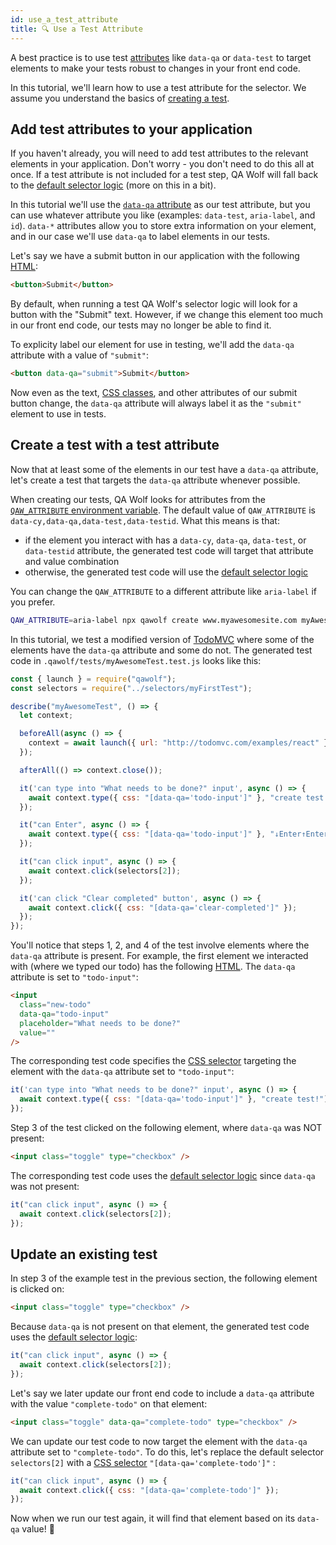 ```yaml
---
id: use_a_test_attribute
title: 🔍 Use a Test Attribute
---
```


A best practice is to use test [attributes](https://developer.mozilla.org/en-US/docs/Web/HTML/Attributes) like `data-qa` or `data-test` to target elements to make your tests robust to changes in your front end code.

In this tutorial, we'll learn how to use a test attribute for the selector. We assume you understand the basics of [creating a test](create_a_test).

## Add test attributes to your application

If you haven't already, you will need to add test attributes to the relevant elements in your application. Don't worry - you don't need to do this all at once. If a test attribute is not included for a test step, QA Wolf will fall back to the [default selector logic](review_test_code#how-the-generated-selector-works) (more on this in a bit).

In this tutorial we'll use the [`data-qa` attribute](https://developer.mozilla.org/en-US/docs/Learn/HTML/Howto/Use_data_attributes) as our test attribute, but you can use whatever attribute you like (examples: `data-test`, `aria-label`, and `id`). `data-*` attributes allow you to store extra information on your element, and in our case we'll use `data-qa` to label elements in our tests.

Let's say we have a submit button in our application with the following [HTML](https://developer.mozilla.org/en-US/docs/Web/HTML):

```html
<button>Submit</button>
```

By default, when running a test QA Wolf's selector logic will look for a button with the "Submit" text. However, if we change this element too much in our front end code, our tests may no longer be able to find it.

To explicity label our element for use in testing, we'll add the `data-qa` attribute with a value of `"submit"`:

```html
<button data-qa="submit">Submit</button>
```

Now even as the text, [CSS classes](https://developer.mozilla.org/en-US/docs/Web/HTML/Global_attributes#attr-class), and other attributes of our submit button change, the `data-qa` attribute will always label it as the `"submit"` element to use in tests.

## Create a test with a test attribute

Now that at least some of the elements in our test have a `data-qa` attribute, let's create a test that targets the `data-qa` attribute whenever possible.

When creating our tests, QA Wolf looks for attributes from the [`QAW_ATTRIBUTE` environment variable](api#qaw_attribute). The default value of `QAW_ATTRIBUTE` is `data-cy,data-qa,data-test,data-testid`. What this means is that:

- if the element you interact with has a `data-cy`, `data-qa`, `data-test`, or `data-testid` attribute, the generated test code will target that attribute and value combination
- otherwise, the generated test code will use the [default selector logic](review_test_code#element-selectors)

You can change the `QAW_ATTRIBUTE` to a different attribute like `aria-label` if you prefer.

```bash
QAW_ATTRIBUTE=aria-label npx qawolf create www.myawesomesite.com myAwesomeTest
```

In this tutorial, we test a modified version of [TodoMVC](http://todomvc.com/examples/react) where some of the elements have the `data-qa` attribute and some do not. The generated test code in `.qawolf/tests/myAwesomeTest.test.js` looks like this:

```js
const { launch } = require("qawolf");
const selectors = require("../selectors/myFirstTest");

describe("myAwesomeTest", () => {
  let context;

  beforeAll(async () => {
    context = await launch({ url: "http://todomvc.com/examples/react" });
  });

  afterAll(() => context.close());

  it('can type into "What needs to be done?" input', async () => {
    await context.type({ css: "[data-qa='todo-input']" }, "create test!");
  });

  it("can Enter", async () => {
    await context.type({ css: "[data-qa='todo-input']" }, "↓Enter↑Enter");
  });

  it("can click input", async () => {
    await context.click(selectors[2]);
  });

  it('can click "Clear completed" button', async () => {
    await context.click({ css: "[data-qa='clear-completed']" });
  });
});
```

You'll notice that steps 1, 2, and 4 of the test involve elements where the `data-qa` attribute is present. For example, the first element we interacted with (where we typed our todo) has the following [HTML](https://developer.mozilla.org/en-US/docs/Web/HTML). The `data-qa` attribute is set to `"todo-input"`:

```html
<input
  class="new-todo"
  data-qa="todo-input"
  placeholder="What needs to be done?"
  value=""
/>
```

The corresponding test code specifies the [CSS selector](api#interface-selector) targeting the element with the `data-qa` attribute set to `"todo-input"`:

```js
it('can type into "What needs to be done?" input', async () => {
  await context.type({ css: "[data-qa='todo-input']" }, "create test!");
});
```

Step 3 of the test clicked on the following element, where `data-qa` was NOT present:

```html
<input class="toggle" type="checkbox" />
```

The corresponding test code uses the [default selector logic](review_test_code#element-selectors) since `data-qa` was not present:

```js
it("can click input", async () => {
  await context.click(selectors[2]);
});
```

## Update an existing test

In step 3 of the example test in the previous section, the following element is clicked on:

```html
<input class="toggle" type="checkbox" />
```

Because `data-qa` is not present on that element, the generated test code uses the [default selector logic](review_test_code#element-selectors):

```js
it("can click input", async () => {
  await context.click(selectors[2]);
});
```

Let's say we later update our front end code to include a `data-qa` attribute with the value `"complete-todo"` on that element:

```html
<input class="toggle" data-qa="complete-todo" type="checkbox" />
```

We can update our test code to now target the element with the `data-qa` attribute set to `"complete-todo"`. To do this, let's replace the default selector `selectors[2]` with a [CSS selector](https://developer.mozilla.org/en-US/docs/Web/CSS/CSS_Selectors) `"[data-qa='complete-todo']"`
:

```js
it("can click input", async () => {
  await context.click({ css: "[data-qa='complete-todo']" });
});
```

Now when we run our test again, it will find that element based on its `data-qa` value! 🎉
